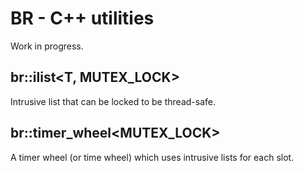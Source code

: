 # BR - C++ utilities

Work in progress.

## br::ilist<T, MUTEX_LOCK>

Intrusive list that can be locked to be thread-safe.

## br::timer_wheel<MUTEX_LOCK>

A timer wheel (or time wheel) which uses intrusive lists for each slot.
